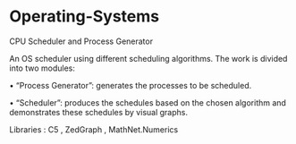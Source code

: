# Operating-Systems
CPU Scheduler and Process Generator

An OS scheduler using different scheduling algorithms. The work is divided into two modules:

• “Process Generator”: generates the processes to be scheduled.

• “Scheduler”: produces the schedules based on the chosen algorithm and demonstrates these schedules by visual graphs.

Libraries : C5 , ZedGraph , MathNet.Numerics
